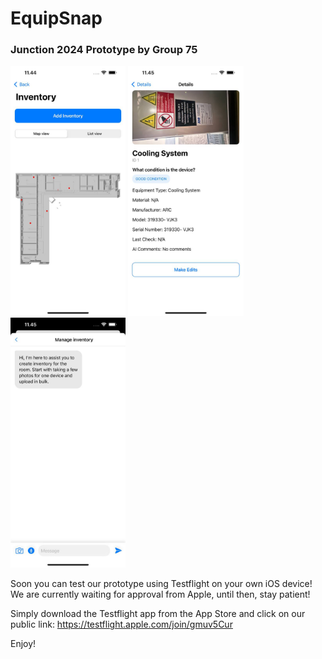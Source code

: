 # EquipSnap

### Junction 2024 Prototype by Group 75


<img src="junction5/3d_model.jpeg" alt=""  height="400" /> <img src="junction5/pic3.jpeg" alt=""  height="400" />  <img src="junction5/pic2.jpeg" alt=""  height="400" />

Soon you can test our prototype using Testflight on your own iOS device! 
We are currently waiting for approval from Apple, until then, stay patient!

Simply download the Testflight app from the App Store and click on our public link:
https://testflight.apple.com/join/gmuv5Cur

Enjoy!


